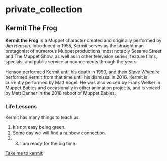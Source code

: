 # private_collection
## Kermit The Frog

**Kermit the Frog** is a Muppet character created and originally performed by *Jim Henson*. Introduced in 1955, Kermit serves as the straight man protagonist of numerous Muppet productions, most notably Sesame Street and The Muppet Show, as well as in other television series, feature films, specials, and public service announcements through the years.

Henson performed Kermit until his death in 1990, and then *Steve Whitmire* performed Kermit from that time until his dismissal in 2016. Kermit is currently performed by Matt Vogel. He was also voiced by Frank Welker in Muppet Babies and occasionally in other animation projects, and is voiced by Matt Danner in the 2018 reboot of Muppet Babies.

### Life Lessons

Kermit has many things to teach us.
1. It’s not easy being green.
2. Some day we will find a rainbow connection.
3. 3. I am ready for the big time.

[Take me to kermit](www.kermit.com)
